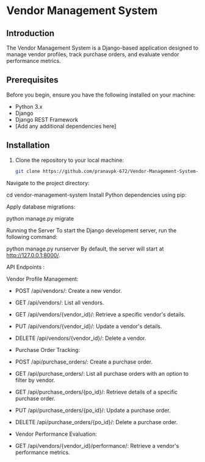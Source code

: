 # Vendor Management System

## Introduction
The Vendor Management System is a Django-based application designed to manage vendor profiles, track purchase orders, and evaluate vendor performance metrics.

## Prerequisites
Before you begin, ensure you have the following installed on your machine:
- Python 3.x
- Django
- Django REST Framework
- [Add any additional dependencies here]

## Installation
1. Clone the repository to your local machine:
   ```bash
   git clone https://github.com/pranavpk-672/Vendor-Management-System-API.git

Navigate to the project directory:

cd vendor-management-system
Install Python dependencies using pip:

Apply database migrations:

python manage.py migrate

Running the Server
To start the Django development server, run the following command:

python manage.py runserver
By default, the server will start at http://127.0.0.1:8000/.

API Endpoints : 

Vendor Profile Management:
- POST /api/vendors/: Create a new vendor.
- GET /api/vendors/: List all vendors.
- GET /api/vendors/{vendor_id}/: Retrieve a specific vendor's details.
- PUT /api/vendors/{vendor_id}/: Update a vendor's details.
- DELETE /api/vendors/{vendor_id}/: Delete a vendor.

- Purchase Order Tracking:
- POST /api/purchase_orders/: Create a purchase order.
- GET /api/purchase_orders/: List all purchase orders with an option to filter by vendor.
- GET /api/purchase_orders/{po_id}/: Retrieve details of a specific purchase order.
- PUT /api/purchase_orders/{po_id}/: Update a purchase order.
- DELETE /api/purchase_orders/{po_id}/: Delete a purchase order.

- Vendor Performance Evaluation:
- GET /api/vendors/{vendor_id}/performance/: Retrieve a vendor's performance metrics.
